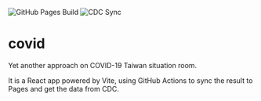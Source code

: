 ![GitHub Pages Build](https://github.com/littlebtc/covid/actions/workflows/gh-pages.yml/badge.svg)
![CDC Sync](https://github.com/littlebtc/covid/actions/workflows/cdc-sync.yml/badge.svg)

# covid
Yet another approach on COVID-19 Taiwan situation room.

It is a React app powered by Vite, using GitHub Actions to sync the result to Pages and get the data from CDC.
